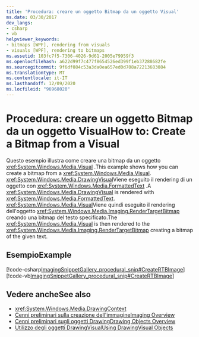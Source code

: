 ```yaml
---
title: 'Procedura: creare un oggetto Bitmap da un oggetto Visual'
ms.date: 03/30/2017
dev_langs:
- csharp
- vb
helpviewer_keywords:
- bitmaps [WPF], rendering from visuals
- visuals [WPF], rendering to bitmaps
ms.assetid: 103fc7f5-7306-4026-9d61-2005e79959f3
ms.openlocfilehash: a622d99f7c477f8654526ed399f1eb37288682fe
ms.sourcegitcommit: 9f6df084c53a3da0ea657ed0d708a72213683084
ms.translationtype: MT
ms.contentlocale: it-IT
ms.lasthandoff: 12/09/2020
ms.locfileid: "96968020"
---
```

# <a name="how-to-create-a-bitmap-from-a-visual"></a><span data-ttu-id="28cf8-102">Procedura: creare un oggetto Bitmap da un oggetto Visual</span><span class="sxs-lookup"><span data-stu-id="28cf8-102">How to: Create a Bitmap from a Visual</span></span>
<span data-ttu-id="28cf8-103">Questo esempio illustra come creare una bitmap da un oggetto <xref:System.Windows.Media.Visual> .</span><span class="sxs-lookup"><span data-stu-id="28cf8-103">This example shows how you can create a bitmap from a <xref:System.Windows.Media.Visual>.</span></span> <span data-ttu-id="28cf8-104"><xref:System.Windows.Media.DrawingVisual>Viene eseguito il rendering di un oggetto con <xref:System.Windows.Media.FormattedText> .</span><span class="sxs-lookup"><span data-stu-id="28cf8-104">A <xref:System.Windows.Media.DrawingVisual> is rendered with <xref:System.Windows.Media.FormattedText>.</span></span> <span data-ttu-id="28cf8-105"><xref:System.Windows.Media.Visual>Viene quindi eseguito il rendering dell'oggetto <xref:System.Windows.Media.Imaging.RenderTargetBitmap> creando una bitmap del testo specificato.</span><span class="sxs-lookup"><span data-stu-id="28cf8-105">The <xref:System.Windows.Media.Visual> is then rendered to the <xref:System.Windows.Media.Imaging.RenderTargetBitmap> creating a bitmap of the given text.</span></span>  
  
## <a name="example"></a><span data-ttu-id="28cf8-106">Esempio</span><span class="sxs-lookup"><span data-stu-id="28cf8-106">Example</span></span>  
 [!code-csharp[ImagingSnippetGallery_procedural_snip#CreateRTBImage](~/samples/snippets/csharp/VS_Snippets_Wpf/ImagingSnippetGallery_procedural_snip/CSharp/RenderTargetBitmapExample.cs#creatertbimage)]
 [!code-vb[ImagingSnippetGallery_procedural_snip#CreateRTBImage](~/samples/snippets/visualbasic/VS_Snippets_Wpf/ImagingSnippetGallery_procedural_snip/VB/RenderTargetBitmapExample.vb#creatertbimage)]  
  
## <a name="see-also"></a><span data-ttu-id="28cf8-107">Vedere anche</span><span class="sxs-lookup"><span data-stu-id="28cf8-107">See also</span></span>

- <xref:System.Windows.Media.DrawingContext>
- [<span data-ttu-id="28cf8-108">Cenni preliminari sulla creazione dell'immagine</span><span class="sxs-lookup"><span data-stu-id="28cf8-108">Imaging Overview</span></span>](imaging-overview.md)
- [<span data-ttu-id="28cf8-109">Cenni preliminari sugli oggetti Drawing</span><span class="sxs-lookup"><span data-stu-id="28cf8-109">Drawing Objects Overview</span></span>](drawing-objects-overview.md)
- [<span data-ttu-id="28cf8-110">Utilizzo degli oggetti DrawingVisual</span><span class="sxs-lookup"><span data-stu-id="28cf8-110">Using DrawingVisual Objects</span></span>](using-drawingvisual-objects.md)
